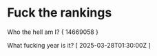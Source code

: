 # Fuck the rankings

Who the hell am I?
{ 14669058 }

What fucking year is it?
[ 2025-03-28T01:30:00Z ]
